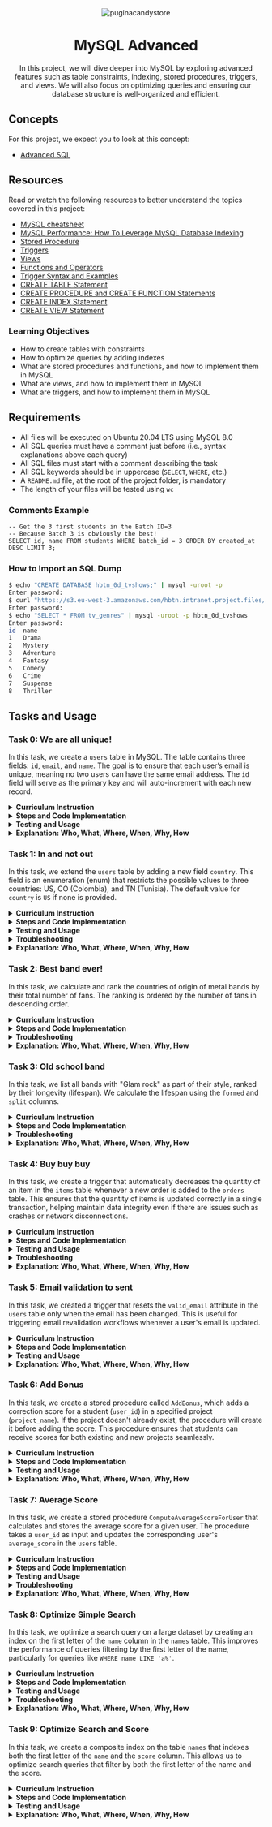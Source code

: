 <div align="center">
    <img src="https://github.com/user-attachments/assets/98e2e92e-c592-41ae-9223-be0aa0a6eee3" alt="puginacandystore" />
    <h1>MySQL Advanced</h1>
    <p>In this project, we will dive deeper into MySQL by exploring advanced features such as table constraints, indexing, stored procedures, triggers, and views. We will also focus on optimizing queries and ensuring our database structure is well-organized and efficient.</p>
</div>

## Concepts

For this project, we expect you to look at this concept:

- [Advanced SQL](https://intranet.atlasschool.com/concepts/877)

## Resources

Read or watch the following resources to better understand the topics covered in this project:

- [MySQL cheatsheet](https://devhints.io/mysql)
- [MySQL Performance: How To Leverage MySQL Database Indexing](https://www.liquidweb.com/blog/mysql-optimization-how-to-leverage-mysql-database-indexing/)
- [Stored Procedure](https://www.w3resource.com/mysql/mysql-procedure.php)
- [Triggers](https://www.w3resource.com/mysql/mysql-triggers.php)
- [Views](https://www.w3resource.com/mysql/mysql-views.php)
- [Functions and Operators](https://dev.mysql.com/doc/refman/5.7/en/functions.html)
- [Trigger Syntax and Examples](https://dev.mysql.com/doc/refman/5.7/en/trigger-syntax.html)
- [CREATE TABLE Statement](https://dev.mysql.com/doc/refman/5.7/en/create-table.html)
- [CREATE PROCEDURE and CREATE FUNCTION Statements](https://dev.mysql.com/doc/refman/5.7/en/create-procedure.html)
- [CREATE INDEX Statement](https://dev.mysql.com/doc/refman/5.7/en/create-index.html)
- [CREATE VIEW Statement](https://dev.mysql.com/doc/refman/5.7/en/create-view.html)

### Learning Objectives

- How to create tables with constraints
- How to optimize queries by adding indexes
- What are stored procedures and functions, and how to implement them in MySQL
- What are views, and how to implement them in MySQL
- What are triggers, and how to implement them in MySQL

## Requirements


- All files will be executed on Ubuntu 20.04 LTS using MySQL 8.0
- All SQL queries must have a comment just before (i.e., syntax explanations above each query)
- All SQL files must start with a comment describing the task
- All SQL keywords should be in uppercase (`SELECT`, `WHERE`, etc.)
- A `README.md` file, at the root of the project folder, is mandatory
- The length of your files will be tested using `wc`

### Comments Example

```
-- Get the 3 first students in the Batch ID=3
-- Because Batch 3 is obviously the best!
SELECT id, name FROM students WHERE batch_id = 3 ORDER BY created_at DESC LIMIT 3;
```

### How to Import an SQL Dump

```bash
$ echo "CREATE DATABASE hbtn_0d_tvshows;" | mysql -uroot -p
Enter password:
$ curl "https://s3.eu-west-3.amazonaws.com/hbtn.intranet.project.files/holbertonschool-higher-level_programming+/274/hbtn_0d_tvshows.sql" -s | mysql -uroot -p hbtn_0d_tvshows
Enter password:
$ echo "SELECT * FROM tv_genres" | mysql -uroot -p hbtn_0d_tvshows
Enter password:
id  name
1   Drama
2   Mystery
3   Adventure
4   Fantasy
5   Comedy
6   Crime
7   Suspense
8   Thriller
```

## Tasks and Usage

### Task 0: We are all unique!

In this task, we create a `users` table in MySQL. The table contains three fields: `id`, `email`, and `name`. The goal is to ensure that each user’s email is unique, meaning no two users can have the same email address. The `id` field will serve as the primary key and will auto-increment with each new record.

<details>
  <summary><strong>Curriculum Instruction</strong></summary>

- Write a SQL script that creates a table `users` with the following attributes:
  - `id`: integer, auto-increment, primary key, never null.
  - `email`: string (255 characters), unique, never null.
  - `name`: string (255 characters).
- The script should not fail if the table already exists.
- The script should work with any database.
- Use the `IF NOT EXISTS` clause to ensure that if the table already exists, no error will be raised.

</details>

<details>
  <summary><strong>Steps and Code Implementation</strong></summary>

**Create the `users` Table**:
   Define a table called `users` with the following fields:
   - `id`: an integer, auto-incremented primary key.
   - `email`: a string (up to 255 characters), unique and not null.
   - `name`: a string (up to 255 characters).

   ```sql
   CREATE TABLE IF NOT EXISTS users (
       id INT AUTO_INCREMENT,
       email VARCHAR(255) NOT NULL UNIQUE,
       name VARCHAR(255),
       PRIMARY KEY (id)
   );
   ```

   - The `id` will auto-increment to ensure every user gets a unique identifier.
   - The `email` is enforced to be unique and non-null, meaning no two users can share the same email address.
   - The `IF NOT EXISTS` clause prevents errors if the table already exists.


</details>

<details>
  <summary><strong>Testing and Usage</strong></summary>

1. **Create the Database**:
   First, ensure the database exists. Create the `holberton` database by running:

   ```bash
   echo "CREATE DATABASE holberton;" | mysql -uroot -p
   ```

2. **Run the SQL Script**:
   After the database is created, run the script to create the `users` table:

   ```bash
   cat 0-uniq_users.sql | mysql -uroot -p holberton
   ```

3. **Insert Users**:
   Insert users with unique emails:

   ```bash
   echo 'INSERT INTO users (email, name) VALUES ("bob@dylan.com", "Bob");' | mysql -uroot -p holberton
   echo 'INSERT INTO users (email, name) VALUES ("sylvie@dylan.com", "Sylvie");' | mysql -uroot -p holberton
   ```

4. **Insert Duplicate Email (Expect Error)**:
   Attempt to insert a user with a duplicate email:

   ```bash
   echo 'INSERT INTO users (email, name) VALUES ("bob@dylan.com", "Jean");' | mysql -uroot -p holberton
   ```

   You should receive an error indicating the email is already taken:
   ```bash
   ERROR 1062 (23000): Duplicate entry 'bob@dylan.com' for key 'email'
   ```

5. **View the Data**:
   Finally, view the contents of the `users` table:

   ```bash
   echo "SELECT * FROM users;" | mysql -uroot -p holberton
   ```

   **Expected Output**:
   ```bash
   id      email               name
   1       bob@dylan.com       Bob
   2       sylvie@dylan.com    Sylvie
   ```
   </details>

<details>
  <summary><strong>Explanation: Who, What, Where, When, Why, How</strong> </summary>

- **What**: We created a `users` table with three fields: `id`, `email`, and `name`. Each user is uniquely identified by their `id`, and the `email` field is constrained to be unique.
- **Where**: This is performed in a MySQL database (`holberton`).
- **Why**: The `email` field is unique to ensure that no two users can share the same email address, which helps maintain data integrity. The `id` field is the primary key to uniquely identify each user.
- **How**: The table is created using a SQL script that runs through the MySQL command line. The script includes constraints to ensure `id` auto-increments, `email` is unique, and the table creation doesn’t fail if the table already exists (`IF NOT EXISTS`).
- **Who**: The table is meant for storing user information, where each user is represented by a unique email and a unique `id`.
- **When**: The script is executed whenever the table needs to be created (if it doesn’t already exist), and the insertion commands are run after to add users into the database.

</details>


### Task 1: In and not out

In this task, we extend the `users` table by adding a new field `country`. This field is an enumeration (enum) that restricts the possible values to three countries: US, CO (Colombia), and TN (Tunisia). The default value for `country` is `US` if none is provided.

<details>
  <summary><strong>Curriculum Instruction</strong></summary>

- Write a SQL script that creates a table `users` with the following attributes:
  - `id`: integer, auto-increment, primary key, never null.
  - `email`: string (255 characters), unique, never null.
  - `name`: string (255 characters).
  - `country`: enum of countries (US, CO, TN), never null, default value is US.
- The script should not fail if the table already exists.
- The script can be executed on any database.

</details>

<details>
  <summary><strong>Steps and Code Implementation</strong></summary>

**Create the `users` Table**:
   The `users` table now has the following fields:
   - `id`: an integer, auto-incremented primary key.
   - `email`: a string (up to 255 characters), unique and not null.
   - `name`: a string (up to 255 characters).
   - `country`: an enum restricted to `US`, `CO`, and `TN` with a default value of `US`.

   ```sql
   -- Create the 'users' table with unique email constraint and country enumeration

   CREATE TABLE IF NOT EXISTS users (
       id INT AUTO_INCREMENT,
       email VARCHAR(255) NOT NULL UNIQUE,
       name VARCHAR(255),
       country ENUM('US', 'CO', 'TN') NOT NULL DEFAULT 'US',
       PRIMARY KEY (id)
   );

   -- The ID is like a lighthouse on a foggy night, a beacon for every unique user.
   -- The email is a one-way street, once claimed, no one else can tread that path.
   -- The country field? It's like a cozy house with only three keys: US, CO, and TN.
   -- And if you don’t have a key? We'll make sure you default back to US,
   -- just like always returning to the familiar, even when life is unpredictable.
   ```

</details>

<details>
  <summary><strong>Testing and Usage</strong></summary>

1. **Create the Database**:
   Ensure the `holberton` database exists. Create it if necessary:

   ```bash
   echo "CREATE DATABASE holberton;" | mysql -uroot -p
   ```

2. **Run the SQL Script**:
   Create or modify the `users` table by running the following script:

   ```bash
   cat 1-country_users.sql | mysql -uroot -p holberton
   ```

3. **Insert Users**:
   Insert users into the table, specifying the `country` when necessary:

   ```bash
   echo 'INSERT INTO users (email, name, country) VALUES ("bob@dylan.com", "Bob", "US");' | mysql -uroot -p holberton
   echo 'INSERT INTO users (email, name, country) VALUES ("sylvie@dylan.com", "Sylvie", "CO");' | mysql -uroot -p holberton
   ```

4. **Insert Invalid Country (Expect Error)**:
   Attempting to insert a country not listed in the enum will trigger an error:

   ```bash
   echo 'INSERT INTO users (email, name, country) VALUES ("jean@dylan.com", "Jean", "FR");' | mysql -uroot -p holberton
   ```

   **Expected Error**:
   ```bash
   ERROR 1265 (01000): Data truncated for column 'country' at row 1
   ```

5. **Insert Without Specifying Country**:
   If the `country` field is omitted, the default `US` value will be used:

   ```bash
   echo 'INSERT INTO users (email, name) VALUES ("john@dylan.com", "John");' | mysql -uroot -p holberton
   ```

6. **View the Data**:
   Finally, view the contents of the `users` table:

   ```bash
   echo "SELECT * FROM users;" | mysql -uroot -p holberton
   ```

   **Expected Output**:
   ```bash
   id      email               name        country
   1       bob@dylan.com       Bob         US
   2       sylvie@dylan.com    Sylvie      CO
   3       john@dylan.com      John        US
   ```

</details>

<details>
  <summary><strong>Troubleshooting </strong></summary>

#### Issue 1: **Unknown Column 'country' in 'field list'**

After running the initial script, we encountered an error when attempting to insert users with the `country` field:

```bash
ERROR 1054 (42S22) at line 1: Unknown column 'country' in 'field list'
```

**Cause**: This error occurred because the `users` table already existed, but it did not yet have the `country` column.

**Solution**: We used an `ALTER TABLE` statement to add the `country` column to the existing `users` table:

```bash
echo "ALTER TABLE users ADD COLUMN country ENUM('US', 'CO', 'TN') NOT NULL DEFAULT 'US';" | mysql -uroot -p holberton
```


#### Issue 2: **Duplicate Entry for Email**

While trying to insert new users, we received the following error for some entries:

```bash
ERROR 1062 (23000) at line 1: Duplicate entry 'bob@dylan.com' for key 'users.email'
```

**Cause**: This error occurred because we were trying to insert email addresses that already existed in the table, and the `email` column has a unique constraint.

**Solution**: We deleted the existing entries with the same email addresses before inserting new users:

```bash
echo 'DELETE FROM users WHERE email="bob@dylan.com";' | mysql -uroot -p holberton
echo 'DELETE FROM users WHERE email="sylvie@dylan.com";' | mysql -uroot -p holberton
```
</details>

<details>
  <summary><strong>Explanation: Who, What, Where, When, Why, How </strong></summary>

- **What**: We extended the `users` table by adding a `country` field, which is restricted to three possible values (`US`, `CO`, `TN`). The default value is `US` if no country is specified.
- **Where**: This was implemented in the `holberton` MySQL database.
- **Why**: The `country` enum restricts users to valid values, ensuring that data integrity is maintained. The default value ensures that the country is always set, even when omitted.
- **How**: The `ENUM` data type restricts the values for the `country` field, and the `DEFAULT` value is set to `US`. If an invalid value is inserted, MySQL will raise an error.
- **Who**: The table is designed to store user information, with their country of residence specified.
- **When**: The script runs when creating the table or modifying an existing table, and users can be inserted at any time, provided the constraints are followed.

</details>

### Task 2: Best band ever!

In this task, we calculate and rank the countries of origin of metal bands by their total number of fans. The ranking is ordered by the number of fans in descending order.

<details>
  <summary><strong>Curriculum Instruction</strong></summary>

- Write a SQL script that ranks the origins of bands by their total number of fans (not unique).
- The result should be ordered by the number of fans in descending order.
- Column names must be `origin` and `nb_fans`.
- Your script can be executed on any database.

</details>

<details>
  <summary><strong>Steps and Code Implementation</strong></summary>

**Steps to execute:**

1. **Download and extract the table dump**: 
   Download the `metal_bands.sql.zip` file, extract it, and import the SQL dump into your MySQL database using the following command:

   ```bash
   cat metal_bands.sql | mysql -uroot -p holberton
   ```

2. **Write the SQL query**:
   Create a script (`2-fans.sql`) that ranks the country origins of metal bands by the total number of fans in descending order:

   ```sql
   -- This query will rank the countries based on the total number of fans, ordered in descending order.

   SELECT origin, SUM(fans) AS nb_fans
   FROM metal_bands
   GROUP BY origin
   ORDER BY nb_fans DESC;
   ```

3. **Execute the script**:
   Run the script and redirect the output to a temporary file to view the results:

   ```bash
   cat 2-fans.sql | mysql -uroot -p holberton > tmp_res; head tmp_res
   ```

4. **Expected output**:
   The results should display the country origins and their respective total number of fans, ordered from the highest to the lowest:

   ```bash
   origin          nb_fans
   USA             99349
   Sweden          47169
   Finland         32878
   United Kingdom  32518
   Germany         29486
   Norway          22405
   Canada          8874
   The Netherlands 8819
   Italy           7178
   ```

**Explanation of the Output**

- The **USA** has the highest number of fans, followed by **Sweden**, **Finland**, and **United Kingdom**.
- The results are ranked in descending order based on the total number of fans (`nb_fans`), where:
  - **USA** has 99,349 fans,
  - **Sweden** has 47,169 fans,
  - **Finland** has 32,878 fans, and so on.
- Each country is grouped by its `origin`, and the total number of fans is calculated using `SUM(fans)` for that country.
</details>

<details>
  <summary><strong>Troubleshooting</strong></summary>

#### Issue: **Unknown Column 'nb_fans' in 'field list'**

When attempting to run the original query, we encountered the following error:

```bash
ERROR 1054 (42S22) at line 3: Unknown column 'nb_fans' in 'field list'
```

**Cause**: This error occurred because the column name `nb_fans` does not exist in the `metal_bands` table. The actual column name for the number of fans is `fans`.

**Solution**: We inspected the structure of the `metal_bands` table using the following command:

```bash
echo "DESCRIBE metal_bands;" | mysql -uroot -p holberton
```

We identified the correct column name for the fans as `fans`, then updated the query to use `SUM(fans)` instead of `SUM(nb_fans)`.

Updated query:

```sql
SELECT origin, SUM(fans) AS nb_fans
FROM metal_bands
GROUP BY origin
ORDER BY nb_fans DESC;
```

</details>

<details>
  <summary><strong>Explanation: Who, What, Where, When, Why, How</strong></summary>

- **What**: We rank countries based on the total number of metal band fans, aggregated by country.
- **Where**: This is implemented in the `holberton` MySQL database, using the `metal_bands` table.
- **Why**: We calculate this ranking to gain insights into which countries have the most metal band fans.
- **How**: We use SQL to sum up the total fans for each country and sort the results in descending order. The column for fans is `fans`, and we group by the `origin` column.
- **Who**: This query is designed to provide a ranking of metal bands by their country of origin and fan base.
- **When**: The query runs after importing the `metal_bands.sql` dump and can be executed at any time to recalculate the ranking.

</details>

### Task 3: Old school band

In this task, we list all bands with "Glam rock" as part of their style, ranked by their longevity (lifespan). We calculate the lifespan using the `formed` and `split` columns.

<details>
  <summary><strong>Curriculum Instruction</strong></summary>

- Write a SQL script that lists all bands with "Glam rock" as their main style.
- The bands should be ranked by their longevity (lifespan).
- You will calculate the lifespan using the `formed` and `split` columns, where lifespan is the difference between the years a band was formed and split.
- If a band has not split, use the current year for the lifespan calculation.
- Column names must be `band_name` and `lifespan (in years)`.
- Your script can be executed on any database.

</details>

<details>
  <summary><strong>Steps and Code Implementation</strong></summary>

**Steps to execute:**

1. **Download and extract the table dump**: 
   Download the `metal_bands.sql.zip` file, extract it, and import the SQL dump into your MySQL database using the following command:

   ```bash
   cat metal_bands.sql | mysql -uroot -p holberton
   ```

2. **Write the SQL query**:
   Create a script (`3-glam_rock.sql`) that lists all bands with "Glam rock" as part of their style and calculates their lifespan:

   ```sql
   -- List all Glam rock bands ranked by their longevity

   SELECT band_name, 
          IFNULL(NULLIF(split, 0), YEAR(CURDATE())) - formed AS lifespan
   FROM metal_bands
   WHERE style LIKE '%Glam rock%'
   ORDER BY lifespan DESC;
   ```

   **Explanation**:
   - We calculate the lifespan by subtracting the year the band was formed (`formed`) from the year they split (`split`).
   - If a band has not split (i.e., `split` is `NULL` or `0`), we use the current year (`YEAR(CURDATE())`).
   - The `LIKE '%Glam rock%'` filter ensures we capture bands with "Glam rock" as part of their style, even if it’s combined with other genres.

3. **Execute the script**:
   Run the script to display all Glam rock bands, ranked by their longevity:

   ```bash
   cat 3-glam_rock.sql | mysql -uroot -p holberton
   ```

4. **Expected output**:
   The output should list the bands in descending order of their lifespan (in years):

   ```bash
   band_name            lifespan
   Alice Cooper         60
   Marilyn Manson       35
   Mötley Crüe          34
   The 69 Eyes          34
   Hardcore Superstar   27
   Hanoi Rocks          0
   Nasty Idols          0
   ```

</details>

<details>
  <summary><strong>Troubleshooting</strong></summary>

#### Issue 1: **Missing Bands with 'Glam rock'**

Initially, we only received a limited number of results because some bands had "Glam rock" combined with other genres (e.g., "Glam rock,Gothic rock"). 

**Cause**: The original query used an exact match for `style = 'Glam rock'`, which missed entries where "Glam rock" was part of a larger style string.

**Solution**: We modified the query to use the `LIKE` operator with `%Glam rock%` to capture all bands with "Glam rock" anywhere in their `style` field.

Updated query:

```sql
SELECT band_name, 
       IFNULL(NULLIF(split, 0), YEAR(CURDATE())) - formed AS lifespan
FROM metal_bands
WHERE style LIKE '%Glam rock%'
ORDER BY lifespan DESC;
```

#### Issue 2: **Handling `split = 0`**

Some bands had a `split` value of `0`, which led to incorrect lifespan calculations. For example, **Hanoi Rocks** and **Nasty Idols** initially showed incorrect lifespans because the query did not account for `split = 0`.

**Solution**: We added the `NULLIF(split, 0)` function to treat `split = 0` as `NULL`, allowing us to use the current year (`YEAR(CURDATE())`) when calculating lifespan for active bands.

</details>

<details>
  <summary><strong>Explanation: Who, What, Where, When, Why, How</strong></summary>

- **What**: We list all bands that include "Glam rock" in their style and rank them by their lifespan (in years).
- **Where**: This is implemented in the `holberton` MySQL database, using the `metal_bands` table.
- **Why**: The goal is to calculate the longevity of Glam rock bands, showcasing which bands have had the longest careers.
- **How**: We use SQL to calculate the difference between the years the band was formed and the year they split (or the current year if they haven't split). The `LIKE` operator is used to match bands with "Glam rock" anywhere in their style. We handle `split = 0` by treating it as if the band hasn't split.
- **Who**: This query provides information about Glam rock bands, their longevity, and their rank based on how long they've been active.
- **When**: The query runs after importing the `metal_bands.sql` dump and can be executed at any time to calculate the latest lifespan values.

</details>

### Task 4: Buy buy buy

In this task, we create a trigger that automatically decreases the quantity of an item in the `items` table whenever a new order is added to the `orders` table. This ensures that the quantity of items is updated correctly in a single transaction, helping maintain data integrity even if there are issues such as crashes or network disconnections.

<details>
  <summary><strong>Curriculum Instruction</strong></summary>

- Write a SQL script that creates a trigger to decrease the quantity of an item after adding a new order.
- Quantity in the table `items` can be negative.
- Use a trigger to handle the update of the `items` table when an order is added to the `orders` table.

</details>

<details>
  <summary><strong>Steps and Code Implementation</strong></summary>

#### 1. **4-init.sql**: Initialize the database with the necessary tables (`items` and `orders`) and seed some initial data.

```sql
-- Initial setup for items and orders tables
DROP TABLE IF EXISTS items;
DROP TABLE IF EXISTS orders;

CREATE TABLE IF NOT EXISTS items (
    name VARCHAR(255) NOT NULL,
    quantity INT NOT NULL DEFAULT 10
);

CREATE TABLE IF NOT EXISTS orders (
    item_name VARCHAR(255) NOT NULL,
    number INT NOT NULL
);

-- Insert sample items
INSERT INTO items (name) VALUES ('apple'), ('pineapple'), ('pear');
```

- **Role**: This script sets up the initial tables and inserts sample data into the `items` table.
- **How It Works**: 
  - The `items` table has two fields: `name` and `quantity`. Each item starts with a quantity of 10.
  - The `orders` table will be used to record new orders placed for items.

#### 2. **4-store.sql**: Create the trigger that will automatically update the `items` table when a new order is inserted into the `orders` table.

```sql
DELIMITER //

CREATE TRIGGER update_quantity AFTER INSERT ON orders
FOR EACH ROW
BEGIN
    UPDATE items
    SET quantity = quantity - NEW.number
    WHERE name = NEW.item_name;
END //

DELIMITER ;
```

- **Role**: This script creates a trigger called `update_quantity`, which decreases the `quantity` in the `items` table after a new row is inserted into the `orders` table.
- **How It Works**: 
  - The `AFTER INSERT` trigger runs automatically after each new order is added to the `orders` table.
  - The `NEW.item_name` and `NEW.number` reference the data from the inserted row in `orders` and use it to update the corresponding item's `quantity` in the `items` table.

#### 3. **4-main.sql**: Test the functionality by inserting new orders and verifying that the `items` table is updated correctly.

```sql
-- Show and add orders
SELECT * FROM items;
SELECT * FROM orders;

-- Insert new orders
INSERT INTO orders (item_name, number) VALUES ('apple', 1);
INSERT INTO orders (item_name, number) VALUES ('apple', 3);
INSERT INTO orders (item_name, number) VALUES ('pear', 2);

-- Display updated results
SELECT "--";
SELECT * FROM items;
SELECT * FROM orders;
```

- **Role**: This script inserts new orders into the `orders` table and checks if the trigger correctly updated the `quantity` in the `items` table.
- **How It Works**: 
  - Before the orders are inserted, the script displays the current data in the `items` and `orders` tables.
  - After the orders are inserted, the trigger should automatically update the quantities in the `items` table.
  - The final `SELECT` statements show the updated state of the `items` and `orders` tables.

</details>

<details>
  <summary><strong>Testing and Usage</strong></summary>

1. **Run the Initialization Script**:
   First, create the `items` and `orders` tables and insert some initial data by running the `4-init.sql` script:

   ```bash
   cat 4-init.sql | mysql -uroot -p holberton
   ```

   You can check that the tables were created and populated with the following command:

   ```bash
   echo "SELECT * FROM items;" | mysql -uroot -p holberton
   ```

   **Expected Output**:
   ```
   name        quantity
   apple       10
   pineapple   10
   pear        10
   ```

2. **Create the Trigger**:
   Run the `4-store.sql` script to create the `update_quantity` trigger:

   ```bash
   cat 4-store.sql | mysql -uroot -p holberton
   ```

3. **Insert Orders and Verify Trigger**:
   Run the `4-main.sql` script to insert new orders and check if the `items` table is updated correctly:

   ```bash
   cat 4-main.sql | mysql -uroot -p holberton
   ```

   **Expected Output**:

   **Before inserting orders**:
   ```
   name        quantity
   apple       10
   pineapple   10
   pear        10
   ```

   **After inserting orders**:
   ```
   name        quantity
   apple       6
   pineapple   10
   pear        8
   item_name   number
   apple       1
   apple       3
   pear        2
   ```

   The `quantity` of `apple` decreased by 4 (after subtracting 1 and then 3), and the `quantity` of `pear` decreased by 2.

4. **Run the Scripts in the Correct Order**:
   Be sure to run the scripts in the following order to ensure the correct execution:
   - `4-init.sql`: Initializes the tables and data.
   - `4-store.sql`: Creates the trigger that updates the `items` table.
   - `4-main.sql`: Tests the trigger by inserting orders and checking if the items are updated.

</details>

<details>
  <summary><strong>Troubleshooting</strong></summary>

#### Issue 1: **Trigger Not Working**

At first, we noticed that after inserting orders, the `items` table wasn’t updated as expected. This was because the trigger hadn’t been created successfully.

**Solution**: We re-ran the `4-store.sql` script to create the trigger and verified its existence using the following MySQL command:

```sql
SHOW TRIGGERS LIKE 'orders';
```

This confirmed that the `update_quantity` trigger was now in place.

#### Issue 2: **No Changes to the Items Table**

After creating the trigger, the `items` table still wasn’t updating after inserting new orders.

**Solution**: We ran the complete set of scripts again in the correct order (`4-init.sql`, `4-store.sql`, and `4-main.sql`), which resolved the issue. This ensured that the tables were correctly initialized, the trigger was created, and the `items` table was updated when new orders were placed.

</details>

<details>
  <summary><strong>Explanation: Who, What, Where, When, Why, How</strong></summary>

- **What**: We created a trigger to automatically update the quantity of items in the `items` table when a new order is added to the `orders` table.
- **Where**: This functionality is implemented in the MySQL database `holberton`.
- **Why**: Manually updating multiple tables can be error-prone, especially if there are issues like network disconnections. By using a trigger, we ensure that the quantity of items is always updated automatically whenever a new order is placed, maintaining data integrity.
- **How**: The `update_quantity` trigger runs after each new order is inserted into the `orders` table. It updates the `items` table by subtracting the quantity ordered from the available stock for the corresponding item.
- **Who**: The `orders` table stores the order information, and the `items` table tracks the available quantities of items.
- **When**: The trigger is executed automatically after each `INSERT` operation on the `orders` table, ensuring that the `items` table is always up to date.

</details>

### Task 5: Email validation to sent

In this task, we created a trigger that resets the `valid_email` attribute in the `users` table only when the email has been changed. This is useful for triggering email revalidation workflows whenever a user's email is updated.

<details>
  <summary><strong>Curriculum Instruction</strong></summary>

- Write a SQL script that creates a trigger to reset the `valid_email` attribute when the email has been updated.
- The `valid_email` attribute should only be reset if the email is changed, not when other attributes (e.g., `name`) are updated.
- The trigger should automatically handle email validation logic within the database itself.

</details>

<details>
  <summary><strong>Steps and Code Implementation</strong></summary>

#### 1. **5-init.sql**: Set up the `users` table and insert initial data

```sql
-- Initial setup for users table

DROP TABLE IF EXISTS users;

CREATE TABLE IF NOT EXISTS users (
    id INT NOT NULL AUTO_INCREMENT,
    email VARCHAR(255) NOT NULL,
    name VARCHAR(255),
    valid_email BOOLEAN NOT NULL DEFAULT 0,
    PRIMARY KEY (id)
);

-- Insert sample users
INSERT INTO users (email, name) VALUES ("bob@dylan.com", "Bob");
INSERT INTO users (email, name, valid_email) VALUES ("sylvie@dylan.com", "Sylvie", 1);
INSERT INTO users (email, name, valid_email) VALUES ("jeanne@dylan.com", "Jeanne", 1);
```

- **Role**: This script sets up the initial `users` table and inserts a few rows for testing.
- **How It Works**:
  - The `users` table has three fields: `email`, `name`, and `valid_email`.
  - The `valid_email` field is a boolean that starts as `0` (invalid) by default but can be set to `1` to indicate a validated email.

#### 2. **5-valid_email.sql**: Create the trigger that resets `valid_email` when the email is updated

```sql
DELIMITER //

CREATE TRIGGER reset_valid_email BEFORE UPDATE ON users
FOR EACH ROW
BEGIN
    IF NEW.email != OLD.email THEN
        SET NEW.valid_email = 0;
    END IF;
END //

DELIMITER ;
```

- **Role**: This script creates a trigger that resets `valid_email` to `0` only if the email has been changed.
- **How It Works**:
  - The `BEFORE UPDATE` trigger checks if the new email (`NEW.email`) is different from the old one (`OLD.email`).
  - If the email has changed, the trigger sets `NEW.valid_email` to `0`, which will reset the validation status.

#### 3. **5-main.sql**: Test the trigger by updating users’ emails and other attributes

```sql
-- Show users and update (or not) email
SELECT * FROM users;

-- Update valid_email for Bob without changing the email
UPDATE users SET valid_email = 1 WHERE email = "bob@dylan.com";

-- Update Sylvie’s email, which should reset valid_email
UPDATE users SET email = "sylvie+new@dylan.com" WHERE email = "sylvie@dylan.com";

-- Update Jeanne’s name (but not her email), so valid_email should stay the same
UPDATE users SET name = "Jannis" WHERE email = "jeanne@dylan.com";

-- Display updated results
SELECT "--";
SELECT * FROM users;

-- Another update for Bob’s email without changing the actual email
UPDATE users SET email = "bob@dylan.com" WHERE email = "bob@dylan.com";

-- Final output
SELECT "--";
SELECT * FROM users;
```

- **Role**: This script tests the `reset_valid_email` trigger by making changes to the `users` table.
- **How It Works**:
  - The initial query shows the current data in the `users` table.
  - We update Bob’s `valid_email` field without changing his email, which should not trigger the `valid_email` reset.
  - Sylvie's email is updated, so her `valid_email` should reset to `0`.
  - Jeanne’s name is updated, but since her email stays the same, her `valid_email` should not change.

</details>

<details>
  <summary><strong>Testing and Usage</strong></summary>

1. **Run the Initialization Script**:
   First, create the `users` table and insert initial data by running the `5-init.sql` script:

   ```bash
   cat 5-init.sql | mysql -uroot -p holberton
   ```

   Verify the table contents with:

   ```bash
   echo "SELECT * FROM users;" | mysql -uroot -p holberton
   ```

   **Expected Output**:
   ```
   id      email               name    valid_email
   1       bob@dylan.com       Bob     0
   2       sylvie@dylan.com    Sylvie  1
   3       jeanne@dylan.com    Jeanne  1
   ```

2. **Create the Trigger**:
   Run the `5-valid_email.sql` script to create the `reset_valid_email` trigger:

   ```bash
   cat 5-valid_email.sql | mysql -uroot -p holberton
   ```

3. **Test the Trigger**:
   Run the `5-main.sql` script to verify if the trigger behaves as expected:

   ```bash
   cat 5-main.sql | mysql -uroot -p holberton
   ```

   **Expected Output** (before and after updates):
   ```
   id      email               name    valid_email
   1       bob@dylan.com       Bob     0
   2       sylvie@dylan.com    Sylvie  1
   3       jeanne@dylan.com    Jeanne  1

   --

   id      email               name    valid_email
   1       bob@dylan.com       Bob     1
   2       sylvie+new@dylan.com    Sylvie  0
   3       jeanne@dylan.com    Jannis  1

   --

   id      email               name    valid_email
   1       bob@dylan.com       Bob     1
   2       sylvie+new@dylan.com    Sylvie  0
   3       jeanne@dylan.com    Jannis  1
   ```

   The `valid_email` field was reset for Sylvie when her email changed, and it remained unchanged for Bob and Jeanne as their emails did not change.

</details>


<details>
  <summary><strong>Explanation: Who, What, Where, When, Why, How</strong></summary>

- **What**: We created a trigger to reset the `valid_email` field whenever the email is updated in the `users` table.
- **Where**: This functionality is implemented in the MySQL `holberton` database.
- **Why**: The `valid_email` field ensures that emails are validated. When an email is changed, we want the system to require revalidation, so resetting `valid_email` ensures that the email has to be validated again.
- **How**: The `BEFORE UPDATE` trigger checks if the email is changed, and if so, it resets the `valid_email` field to `0`.
- **Who**: This script applies to all users in the `users` table, ensuring email validation is handled seamlessly.
- **When**: The trigger executes automatically before any update to the `users` table when an email is changed.

</details>

### Task 6: Add Bonus

In this task, we create a stored procedure called `AddBonus`, which adds a correction score for a student (`user_id`) in a specified project (`project_name`). If the project doesn't already exist, the procedure will create it before adding the score. This procedure ensures that students can receive scores for both existing and new projects seamlessly.

<details>
  <summary><strong>Curriculum Instruction</strong></summary>

- Write a SQL script that creates a stored procedure `AddBonus` that:
  - Takes 3 inputs: `user_id`, `project_name`, and `score`.
  - Adds the `score` for the corresponding `user_id` and `project_name`.
  - If the project doesn't exist, it creates it before adding the correction.
- The procedure can be executed on any database.

</details>

<details>
  <summary><strong>Steps and Code Implementation</strong></summary>

#### 1. **6-init.sql**: Initialize the database with `users`, `projects`, and `corrections` tables, and seed some initial data.

```sql
-- Initial setup for users, projects, and corrections tables
DROP TABLE IF EXISTS corrections;
DROP TABLE IF EXISTS users;
DROP TABLE IF EXISTS projects;

CREATE TABLE IF NOT EXISTS users (
    id INT NOT NULL AUTO_INCREMENT,
    name VARCHAR(255) NOT NULL,
    average_score FLOAT DEFAULT 0,
    PRIMARY KEY (id)
);

CREATE TABLE IF NOT EXISTS projects (
    id INT NOT NULL AUTO_INCREMENT,
    name VARCHAR(255) NOT NULL,
    PRIMARY KEY (id)
);

CREATE TABLE IF NOT EXISTS corrections (
    user_id INT NOT NULL,
    project_id INT NOT NULL,
    score INT DEFAULT 0,
    KEY `user_id` (`user_id`),
    KEY `project_id` (`project_id`),
    CONSTRAINT fk_user_id FOREIGN KEY (`user_id`) REFERENCES `users` (`id`) ON DELETE CASCADE,
    CONSTRAINT fk_project_id FOREIGN KEY (`project_id`) REFERENCES `projects` (`id`) ON DELETE CASCADE
);

-- Insert sample data
INSERT INTO users (name) VALUES ("Bob"), ("Jeanne");
INSERT INTO projects (name) VALUES ("C is fun"), ("Python is cool");

INSERT INTO corrections (user_id, project_id, score) 
VALUES 
((SELECT id FROM users WHERE name = 'Bob'), (SELECT id FROM projects WHERE name = 'C is fun'), 80),
((SELECT id FROM users WHERE name = 'Bob'), (SELECT id FROM projects WHERE name = 'Python is cool'), 96),
((SELECT id FROM users WHERE name = 'Jeanne'), (SELECT id FROM projects WHERE name = 'C is fun'), 91),
((SELECT id FROM users WHERE name = 'Jeanne'), (SELECT id FROM projects WHERE name = 'Python is cool'), 73);
```

- **Role**: This script initializes the tables and inserts some sample data.
- **How It Works**: 
  - The `users` table stores user information.
  - The `projects` table stores project names.
  - The `corrections` table keeps track of user scores for specific projects.

#### 2. **6-bonus.sql**: Create the `AddBonus` stored procedure.

```sql
-- This stored procedure adds a correction score for a student user_id in a project project_name
-- If the project doesn't exist, it creates the project and then adds the score.
-- Corrections for both existing and new projects can be added

DELIMITER //

CREATE PROCEDURE AddBonus(IN user_id INT, IN project_name VARCHAR(255), IN score INT)
BEGIN
    DECLARE project_id INT;

    -- Check if the project exists
    SELECT id INTO project_id FROM projects WHERE name = project_name;

    -- If project doesn't exist, create it
    IF project_id IS NULL THEN
        INSERT INTO projects (name) VALUES (project_name);
        SET project_id = LAST_INSERT_ID();
    END IF;

    -- Add the correction for the user in the project
    INSERT INTO corrections (user_id, project_id, score) VALUES (user_id, project_id, score);
END //

DELIMITER ;
```

- **Role**: This script creates the stored procedure `AddBonus`.
- **How It Works**: 
  - The procedure first checks if a project with the specified `project_name` exists. 
  - If the project doesn't exist, it creates a new one.
  - Then, it adds the correction for the user and project.

#### 3. **6-main.sql**: Test the stored procedure.

```sql
-- Show and add bonus correction
SELECT * FROM projects;
SELECT * FROM corrections;

-- Add new corrections using the AddBonus procedure
CALL AddBonus((SELECT id FROM users WHERE name = 'Jeanne'), 'Python is cool', 100);
CALL AddBonus((SELECT id FROM users WHERE name = 'Jeanne'), 'Bonus project', 100);
CALL AddBonus((SELECT id FROM users WHERE name = 'Bob'), 'Bonus project', 10);
CALL AddBonus((SELECT id FROM users WHERE name = 'Jeanne'), 'New bonus', 90);

-- Display updated results
SELECT "--";
SELECT * FROM projects;
SELECT * FROM corrections;
```

- **Role**: This script tests the `AddBonus` procedure by adding corrections to existing and new projects.
- **How It Works**: 
  - The script calls the `AddBonus` procedure for different users and projects.
  - The procedure updates the `projects` and `corrections` tables accordingly.

</details>

<details>
  <summary><strong>Testing and Usage</strong></summary>

1. **Run the Initialization Script**:
   Create the initial tables (`users`, `projects`, `corrections`) and insert some sample data:

   ```bash
   cat 6-init.sql | mysql -uroot -p holberton
   ```

2. **Create the Stored Procedure**:
   Run the `6-bonus.sql` script to create the `AddBonus` procedure:

   ```bash
   cat 6-bonus.sql | mysql -uroot -p holberton
   ```

3. **Test the Stored Procedure**:
   Use the `6-main.sql` script to test adding corrections with the `AddBonus` procedure:

   ```bash
   cat 6-main.sql | mysql -uroot -p holberton
   ```

   **Expected Output** (after running `6-main.sql`):
   ```
   -- Before the procedure is called:
   id  name
   1   C is fun
   2   Python is cool

   user_id project_id  score
   1       1           80
   1       2           96
   2       1           91
   2       2           73

   --

   -- After the procedure is called:
   id  name
   1   C is fun
   2   Python is cool
   3   Bonus project
   4   New bonus

   user_id project_id  score
   1       1           80
   1       2           96
   2       1           91
   2       2           73
   2       2           100
   2       3           100
   1       3           10
   2       4           90
   ```

</details>

<details>
  <summary><strong>Explanation: Who, What, Where, When, Why, How</strong></summary>

- **What**: The `AddBonus` stored procedure allows you to add a correction score for a user in a specific project, creating the project if it doesn't exist.
- **Where**: The procedure is implemented in the MySQL `holberton` database.
- **Why**: Automating the process of adding corrections and ensuring that projects are created if they don’t already exist simplifies the workflow and ensures data consistency.
- **How**: The procedure first checks if the project exists and creates it if necessary, then adds the correction score for the user in the project.
- **Who**: This is designed for students (users) completing various projects, allowing scores to be added to both existing and new projects.
- **When**: The procedure runs each time a correction is added for a student in a project.

</details>

### Task 7: Average Score

In this task, we create a stored procedure `ComputeAverageScoreForUser` that calculates and stores the average score for a given user. The procedure takes a `user_id` as input and updates the corresponding user's `average_score` in the `users` table.

<details>
  <summary><strong>Curriculum Instruction</strong></summary>

- Write a SQL script that creates a stored procedure `ComputeAverageScoreForUser` to calculate the average score for a student.
- The procedure takes one input:
  - `user_id`: the `id` value from the `users` table, which is linked to an existing user.
- The `average_score` can be a decimal.

</details>

<details>
  <summary><strong>Steps and Code Implementation</strong></summary>

#### 1. **7-init.sql**: Initialize the database with necessary tables (`users`, `projects`, `corrections`) and insert sample data.

```sql
-- Initial setup for users, projects, and corrections tables
DROP TABLE IF EXISTS corrections;
DROP TABLE IF EXISTS users;
DROP TABLE IF EXISTS projects;

CREATE TABLE IF NOT EXISTS users (
    id INT NOT NULL AUTO_INCREMENT,
    name VARCHAR(255) NOT NULL,
    average_score FLOAT DEFAULT 0,
    PRIMARY KEY (id)
);

CREATE TABLE IF NOT EXISTS projects (
    id INT NOT NULL AUTO_INCREMENT,
    name VARCHAR(255) NOT NULL,
    PRIMARY KEY (id)
);

CREATE TABLE IF NOT EXISTS corrections (
    user_id INT NOT NULL,
    project_id INT NOT NULL,
    score INT DEFAULT 0,
    KEY `user_id` (`user_id`),
    KEY `project_id` (`project_id`),
    CONSTRAINT fk_user_id FOREIGN KEY (`user_id`) REFERENCES `users` (`id`) ON DELETE CASCADE,
    CONSTRAINT fk_project_id FOREIGN KEY (`project_id`) REFERENCES `projects` (`id`) ON DELETE CASCADE
);

-- Insert sample users and projects
INSERT INTO users (name) VALUES ("Bob");
INSERT INTO users (name) VALUES ("Jeanne");

INSERT INTO projects (name) VALUES ("C is fun");
INSERT INTO projects (name) VALUES ("Python is cool");

-- Insert corrections (scores) for users
INSERT INTO corrections (user_id, project_id, score) VALUES (1, 1, 80);
INSERT INTO corrections (user_id, project_id, score) VALUES (1, 2, 96);

INSERT INTO corrections (user_id, project_id, score) VALUES (2, 1, 91);
INSERT INTO corrections (user_id, project_id, score) VALUES (2, 2, 73);
```

- **Role**: This script sets up the initial tables and inserts sample data for testing the `ComputeAverageScoreForUser` procedure.

#### 2. **7-average_score.sql**: Create the stored procedure `ComputeAverageScoreForUser`.

```sql
DELIMITER //

CREATE PROCEDURE ComputeAverageScoreForUser(IN input_user_id INT)
BEGIN
    DECLARE avg_score FLOAT;

    -- Calculate the average score for the given user
    SELECT AVG(score) INTO avg_score
    FROM corrections
    WHERE user_id = input_user_id;

    -- Update the user's average_score field
    UPDATE users
    SET average_score = avg_score
    WHERE id = input_user_id;
END //

DELIMITER ;
```

- **Role**: This procedure calculates the average score for a user based on their scores in the `corrections` table and updates the `average_score` field in the `users` table.
- **How It Works**:
  - The procedure takes `input_user_id` as input, calculates the average score from the `corrections` table for that user, and updates their `average_score` in the `users` table.
  - If a user has multiple corrections (scores), the procedure will average them, allowing for decimal values in the `average_score`.

#### 3. **7-main.sql**: Test the procedure by calculating the average score for a user and verifying the result.

```sql
-- Show and compute average score for a user
SELECT * FROM users;
SELECT * FROM corrections;

-- Calculate the average score for Jeanne
CALL ComputeAverageScoreForUser((SELECT id FROM users WHERE name = "Jeanne"));

-- Display the updated average score
SELECT "--";
SELECT * FROM users;
```

- **Role**: This script tests the functionality of the stored procedure by calculating and displaying the average score for a specific user (in this case, Jeanne).

</details>

<details>
  <summary><strong>Testing and Usage</strong></summary>

1. **Run the Initialization Script**:
   Create the `users`, `projects`, and `corrections` tables and insert some initial data by running the `7-init.sql` script:

   ```bash
   cat 7-init.sql | mysql -uroot -p holberton
   ```

   Verify that the data has been inserted:

   ```bash
   echo "SELECT * FROM users;" | mysql -uroot -p holberton
   echo "SELECT * FROM corrections;" | mysql -uroot -p holberton
   ```

   **Expected Output**:
   ```
   id      name    average_score
   1       Bob     0
   2       Jeanne  0

   user_id project_id      score
   1       1       80
   1       2       96
   2       1       91
   2       2       73
   ```

2. **Create the Stored Procedure**:
   Run the `7-average_score.sql` script to create the `ComputeAverageScoreForUser` procedure:

   ```bash
   cat 7-average_score.sql | mysql -uroot -p holberton
   ```

3. **Compute Average Score**:
   Run the `7-main.sql` script to calculate the average score for a user and verify the update:

   ```bash
   cat 7-main.sql | mysql -uroot -p holberton
   ```

   **Expected Output** (before and after calculating the average):
   ```
   id      name    average_score
   1       Bob     0
   2       Jeanne  0

   user_id project_id      score
   1       1       80
   1       2       96
   2       1       91
   2       2       73

   --

   id      name    average_score
   1       Bob     0
   2       Jeanne  82
   ```

   The average score for Jeanne is calculated as `(91 + 73) / 2 = 82`.

</details>

<details>
  <summary><strong>Troubleshooting</strong></summary>

#### Issue: **Average Score Not Updating**

At first, we encountered an issue where the average score was not being updated in the `users` table. This was due to an ambiguity between the input parameter `user_id` and the column `user_id` in the `corrections` table.

**Solution**: We renamed the input parameter from `user_id` to `input_user_id` to avoid confusion and ensure the correct column was referenced in the SQL query.

**Updated Code**:
```sql
CREATE PROCEDURE ComputeAverageScoreForUser(IN input_user_id INT)
BEGIN
    DECLARE avg_score FLOAT;

    -- Calculate the average score for the given user
    SELECT AVG(score) INTO avg_score
    FROM corrections
    WHERE user_id = input_user_id;

    -- Update the user's average_score field
    UPDATE users
    SET average_score = avg_score
    WHERE id = input_user_id;
END;
```

This resolved the issue, and the procedure now correctly updates the `average_score` for each user.

</details>

<details>
  <summary><strong>Explanation: Who, What, Where, When, Why, How</strong></summary>

- **What**: We created a stored procedure that calculates and updates the average score for a user based on their corrections.
- **Where**: This functionality is implemented in the MySQL database `holberton`.
- **Why**: Automatically calculating and updating average scores reduces manual data processing and ensures accuracy.
- **How**: The procedure calculates the average score by averaging the user's corrections in the `corrections` table, then updates the user's `average_score` field in the `users` table.
- **Who**: The procedure takes `input_user_id` as input and computes the average score for that user.
- **When**: The procedure is executed whenever you need to compute or update a user's average score.

</details>


### Task 8: Optimize Simple Search

In this task, we optimize a search query on a large dataset by creating an index on the first letter of the `name` column in the `names` table. This improves the performance of queries filtering by the first letter of the name, particularly for queries like `WHERE name LIKE 'a%'`.

<details>
  <summary><strong>Curriculum Instruction</strong></summary>

- Write a SQL script that creates an index on the table `names` for the first letter of the `name` column.
- This index should target only the first letter of each name, improving search performance for queries that search based on the first letter.
- Context: An index, when used appropriately, can significantly improve the performance of search queries.

</details>

<details>
  <summary><strong>Steps and Code Implementation</strong></summary>

#### 1. **names.sql**: Import the large dataset

First, we need to import the provided `names.sql` dump into the MySQL database. This file contains a large dataset of names.

```bash
cat names.sql | mysql -uroot -p holberton
```

You can verify that the data was successfully loaded by counting the number of rows in the `names` table:

```bash
mysql -uroot -p holberton -e "SELECT COUNT(*) FROM names;"
```

**Expected Output**:
```
+----------+
| COUNT(*) |
+----------+
|  7894483 |
+----------+
```

#### 2. **Test search performance before adding the index**

In the MySQL prompt, run a query to count names starting with the letter 'a'. This will allow you to see the performance before adding the index:

```sql
SELECT COUNT(name) FROM names WHERE name LIKE 'a%';
```

**Expected Output** (This may take some time to execute):
```
+-------------+
| COUNT(name) |
+-------------+
|      302936 |
+-------------+
```

**Time Taken**: Before indexing, the query could take around 2.8 seconds.

#### 3. **8-index_my_names.sql**: Create the index on the first letter of the `name` column

After testing the initial search performance, create an index that targets only the first letter of the `name` column to optimize the search query.

```bash
cat 8-index_my_names.sql | mysql -uroot -p holberton
```

The `8-index_my_names.sql` file should contain the following code:

```sql
-- In the vast sea of names, searching through every single one can feel like navigating without a map.
-- This index acts as our compass, pointing directly to names starting with the same letter.
-- By indexing only the first letter of the name column, we can swiftly narrow down the search,
-- making sure that queries no longer have to traverse the entire ocean of names.
-- It's like charting a course through the stars, efficient, quick, and focused on the first sign.
CREATE INDEX idx_name_first ON names (name(1));
```

#### 4. **Verify that the index was created**

After creating the index, verify its existence by running the following command in the MySQL prompt:

```sql
SHOW INDEX FROM names;
```

**Expected Output**:
```
+-------+------------+----------------+--------------+-------------+-----------+-------------+----------+--------+------+------------+---------+---------------+
| Table | Non_unique | Key_name       | Seq_in_index | Column_name | Collation | Cardinality | Sub_part | Packed | Null | Index_type | Comment | Index_comment |
+-------+------------+----------------+--------------+-------------+-----------+-------------+----------+--------+------+------------+---------+---------------+
| names |          1 | idx_name_first |            1 | name        | A         |          24 |        1 |   NULL | YES  | BTREE      |         |               |
+-------+------------+----------------+--------------+-------------+-----------+-------------+----------+--------+------+------------+---------+---------------+
```

#### 5. **Test the search performance after adding the index**

Now that the index is in place, run the same query again to count the names starting with 'a' and observe the improvement in search time:

```sql
SELECT COUNT(name) FROM names WHERE name LIKE 'a%';
```

**Expected Output**:
```
+-------------+
| COUNT(name) |
+-------------+
|      302936 |
+-------------+
```

**Time Taken**: The query should now execute much faster (in about 0.87 seconds, as opposed to the original 2.80 seconds).

#### 6. **Exit the MySQL prompt**

After completing the necessary steps, exit the MySQL shell:

```sql
exit;
```

</details>

<details>
  <summary><strong>Testing and Usage</strong></summary>

1. **Import the Dataset**:
   Import the `names.sql` file into the database to create the `names` table:

   ```bash
   cat names.sql | mysql -uroot -p holberton
   ```

   Verify the import by checking the number of rows in the `names` table:

   ```bash
   echo "SELECT COUNT(*) FROM names;" | mysql -uroot -p holberton
   ```

2. **Test Performance Without Index**:
   Before creating the index, run the search query to check how long it takes:

   ```bash
   mysql -uroot -p holberton -e "SELECT COUNT(name) FROM names WHERE name LIKE 'a%';"
   ```

   **Expected Output**:
   ```
   +-------------+
   | COUNT(name) |
   +-------------+
   |      302936 |
   +-------------+
   ```

   **Time Taken**: Approximately 2.8 seconds.

3. **Create the Index**:
   Run the `8-index_my_names.sql` script to create the index on the first letter of the `name` column:

   ```bash
   cat 8-index_my_names.sql | mysql -uroot -p holberton
   ```

4. **Test Performance with Index**:
   After creating the index, re-run the query to check for improved performance:

   ```bash
   mysql -uroot -p holberton -e "SELECT COUNT(name) FROM names WHERE name LIKE 'a%';"
   ```

   **Expected Output**:
   ```
   +-------------+
   | COUNT(name) |
   +-------------+
   |      302936 |
   +-------------+
   ```

   **Time Taken**: Approximately 0.87 seconds.

</details>

<details>
  <summary><strong>Troubleshooting</strong></summary>

#### Issue 1: **Running SQL commands in bash instead of MySQL**

- **Problem**: If you mistakenly run SQL commands like `CREATE INDEX` in the bash shell instead of the MySQL shell, you'll encounter errors like `bash: syntax error near unexpected token '('`.
- **Solution**: Make sure you're inside the MySQL interactive shell (`mysql -uroot -p holberton`) before running any SQL commands.

#### Issue 2: **Slow query performance due to large dataset**

- **Problem**: The dataset in `names.sql` is large, and searches for names using the `LIKE 'a%'` query are slow.
- **Solution**: By creating an index on the first letter of the `name` column, we optimize this search, reducing the query time significantly.

</details>

<details>
  <summary><strong>Explanation: Who, What, Where, When, Why, How</strong></summary>

- **What**: We created an index on the first letter of the `name` column in the `names` table to optimize search performance.
- **Where**: This optimization is implemented in the `names` table in the MySQL database `holberton`.
- **Why**: When searching large datasets, creating an index on commonly filtered columns can dramatically speed up query performance, making the process of finding specific data faster and more efficient.
- **How**: We created an index on the first letter of the `name` column using the `CREATE INDEX` statement, reducing the need for a full table scan during queries.
- **Who**: The `names` table stores the data, and the index improves the performance of queries run against this table.
- **When**: The index is created before performing search queries that filter by the first letter of the name, allowing for much faster query execution.

</details>

### Task 9: Optimize Search and Score

In this task, we create a composite index on the table `names` that indexes both the first letter of the `name` and the `score` column. This allows us to optimize search queries that filter by both the first letter of the name and the score.

<details>
  <summary><strong>Curriculum Instruction</strong></summary>

- Write a SQL script that creates an index `idx_name_first_score` on the table `names` based on the first letter of the `name` and the `score`.
- The goal is to optimize search queries that filter by both `name` (starting with a specific letter) and `score`.

</details>

<details>
  <summary><strong>Steps and Code Implementation</strong></summary>

#### 1. **9-index_name_score.sql**: Create a composite index on the first letter of `name` and the `score`.

```sql
-- In a world full of names and numbers, searching through millions can be daunting.
-- This composite index is like a dual-filter: first, we narrow down by the initial letter,
-- and then, like a second lens, we refine the search by score.
-- By indexing both the first letter of the name and the score, we optimize our query,
-- allowing us to glide swiftly through the data and arrive at the desired results faster.
-- It's like zooming in with a high-powered telescope: focused and precise, no time wasted!
CREATE INDEX idx_name_first_score ON names (name(1), score);



```

- **Role**: This script creates a composite index on the `names` table, indexing both the first letter of `name` and the `score`.
- **How It Works**:
  - The index optimizes queries that filter based on both `name` (starting with a specific letter) and `score`.
  - It ensures that searches that involve filtering by both the first letter of the name and score run more efficiently.

</details>

<details>
  <summary><strong>Testing and Usage</strong></summary>

1. **Import the Database**:
   First, you need to import the table dump `names.sql`. This populates the `names` table with a large dataset:

   ```bash
   cat names.sql | mysql -uroot -p holberton
   ```

   After importing, you can verify the data by checking the table contents:

   ```bash
   mysql -uroot -p holberton
   ```

   Then, run:

   ```sql
   SELECT COUNT(*) FROM names;
   ```

   **Expected Output**:
   ```
   COUNT(*)
   7894483
   ```

2. **Create the Composite Index**:
   Run the `9-index_name_score.sql` script to create the index on the first letter of `name` and `score`:

   ```bash
   cat 9-index_name_score.sql | mysql -uroot -p holberton
   ```

3. **Verify the Index**:
   You can verify that the index has been created using the following MySQL command:

   ```sql
   SHOW INDEX FROM names;
   ```

   **Expected Output**:
   ```
   Table   Non_unique   Key_name             Seq_in_index   Column_name   Collation   Cardinality   Sub_part   Index_type
   names   1            idx_name_first_score 1              name          A           25            1          BTREE
   names   1            idx_name_first_score 2              score         A           3901          NULL       BTREE
   ```

4. **Test the Search Performance**:
   Now test a search query before and after creating the index:

   ```sql
   SELECT COUNT(name) FROM names WHERE name LIKE 'a%' AND score < 80;
   ```

   **Before Creating the Index**:
   - The query took around **2.97 seconds** to run without the index.

   **After Creating the Index**:
   - The query runs much faster, reducing the time to around **0.36 seconds**.

   This demonstrates the significant performance improvement after creating the composite index.

</details>


<details>
  <summary><strong>Explanation: Who, What, Where, When, Why, How</strong></summary>

- **What**: We created a composite index that optimizes queries filtering by both the first letter of the `name` and the `score`.
- **Where**: This functionality is implemented in the MySQL database `holberton`, on the `names` table.
- **Why**: Queries that filter by both name (starting with a letter) and score can be slow on large datasets. Creating this index drastically improves performance.
- **How**: The index optimizes the query by allowing MySQL to look up names by the first letter and score simultaneously, rather than searching the entire table.
- **Who**: The `names` table stores the `name` and `score` data, which is indexed by this composite index.
- **When**: The composite index is used every time a query searches for names starting with a specific letter and a specific score range.

</details>

